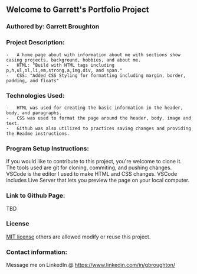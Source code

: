 ## Welcome to Garrett's Portfolio Project

### Authored by:  Garrett Broughton

### Project Description: 
    -   A home page about with information about me with sections show casing projects, background, hobbies, and about me.
    -   HTML: "Build with HTML tags including p,h,ul,ol,li,em,strong,a,img,div, and span."
    -   CSS: "Added CSS Styling for formatting including margin, border, padding, and floats"

### Technologies Used:
    -   HTML was used for creating the basic information in the header, body, and paragraphs.
    -   CSS was used to format the page around the header, body, image and text.
    -   Github was also utilized to practices saving changes and providing the Readme instructions.

### Program Setup Instructions: 
If you would like to contribute to this project, you're welcome to clone it. The tools used are git for cloning, commiting, and pushing changes. VSCode is the editor I used to make HTML and CSS changes. VSCode includes Live Server that lets you preview the page on your local computer.
    
### Link to Github Page: 
TBD
    
### License 
[MIT license](https://opensource.org/licenses/MIT) others are allowed modify or reuse this project.

### Contact information: 
Message me on LinkedIn @ https://www.linkedin.com/in/gbroughton/